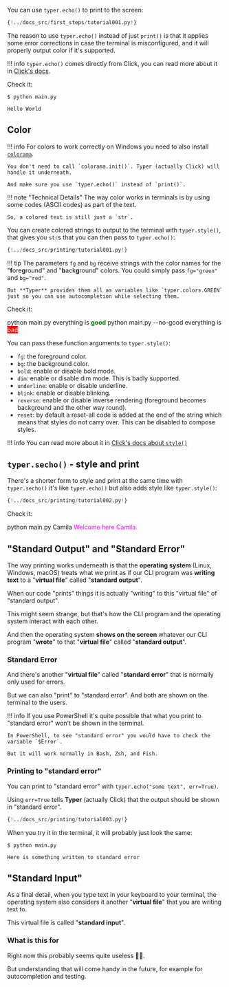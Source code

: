 You can use `typer.echo()` to print to the screen:

```Python hl_lines="5"
{!../docs_src/first_steps/tutorial001.py!}
```

The reason to use `typer.echo()` instead of just `print()` is that it applies some error corrections in case the terminal is misconfigured, and it will properly output color if it's supported.

!!! info
    `typer.echo()` comes directly from Click, you can read more about it in <a href="https://click.palletsprojects.com/en/7.x/quickstart/#echoing" class="external-link" target="_blank">Click's docs</a>.

Check it:

<div class="termy">

```console
$ python main.py

Hello World
```

</div>

## Color

!!! info
    For colors to work correctly on Windows you need to also install <a href="https://pypi.org/project/colorama/" class="external-link" target="_blank">`colorama`</a>.

    You don't need to call `colorama.init()`. Typer (actually Click) will handle it underneath.

    And make sure you use `typer.echo()` instead of `print()`.

!!! note "Technical Details"
    The way color works in terminals is by using some codes (ASCII codes) as part of the text.

    So, a colored text is still just a `str`.

You can create colored strings to output to the terminal with `typer.style()`, that gives you `str`s that you can then pass to `typer.echo()`:

```Python hl_lines="7  9"
{!../docs_src/printing/tutorial001.py!}
```

!!! tip
    The parameters `fg` and `bg` receive strings with the color names for the "**f**ore**g**round" and "**b**ack**g**round" colors. You could simply pass `fg="green"` and `bg="red"`.

    But **Typer** provides them all as variables like `typer.colors.GREEN` just so you can use autocompletion while selecting them.

Check it:

<div class="use-termynal" data-termynal>
<span data-ty="input">python main.py</span>
<span data-ty>everything is <span style="color: green; font-weight: bold;">good</span></span>
<span data-ty="input">python main.py --no-good</span>
<span data-ty>everything is <span style="color: white; background-color: red;">bad</span></span>
</div>

You can pass these function arguments to `typer.style()`:

* `fg`: the foreground color.
* `bg`: the background color.
* `bold`: enable or disable bold mode.
* `dim`: enable or disable dim mode. This is badly supported.
* `underline`: enable or disable underline.
* `blink`: enable or disable blinking.
* `reverse`: enable or disable inverse rendering (foreground becomes background and the other way round).
* `reset`: by default a reset-all code is added at the end of the string which means that styles do not carry over.  This can be disabled to compose styles.

!!! info
    You can read more about it in <a href="https://click.palletsprojects.com/en/7.x/api/#click.style" class="external-link" target="_blank">Click's docs about `style()`</a>

## `typer.secho()` - style and print

There's a shorter form to style and print at the same time with `typer.secho()` it's like `typer.echo()` but also adds style like `typer.style()`:

```Python hl_lines="5"
{!../docs_src/printing/tutorial002.py!}
```

Check it:

<div class="use-termynal" data-termynal>
<span data-ty="input">python main.py Camila</span>
<span style="color: magenta;" data-ty>Welcome here Camila</span>
</div>

## "Standard Output" and "Standard Error"

The way printing works underneath is that the **operating system** (Linux, Windows, macOS) treats what we print as if our CLI program was **writing text** to a "**virtual file**" called "**standard output**".

When our code "prints" things it is actually "writing" to this "virtual file" of "standard output".

This might seem strange, but that's how the CLI program and the operating system interact with each other.

And then the operating system **shows on the screen** whatever our CLI program "**wrote**" to that "**virtual file**" called "**standard output**".

### Standard Error

And there's another "**virtual file**" called "**standard error**" that is normally only used for errors.

But we can also "print" to "standard error". And both are shown on the terminal to the users.

!!! info
    If you use PowerShell it's quite possible that what you print to "standard error" won't be shown in the terminal.

    In PowerShell, to see "standard error" you would have to check the variable `$Error`.

    But it will work normally in Bash, Zsh, and Fish.

### Printing to "standard error"

You can print to "standard error" with `typer.echo("some text", err=True)`.

Using `err=True` tells **Typer** (actually Click) that the output should be shown in "standard error".

```Python hl_lines="5"
{!../docs_src/printing/tutorial003.py!}
```

When you try it in the terminal, it will probably just look the same:

<div class="termy">

```console
$ python main.py

Here is something written to standard error
```

</div>

## "Standard Input"

As a final detail, when you type text in your keyboard to your terminal, the operating system also considers it another "**virtual file**" that you are writing text to.

This virtual file is called "**standard input**".

### What is this for

Right now this probably seems quite useless 🤷‍♂.

But understanding that will come handy in the future, for example for autocompletion and testing.
